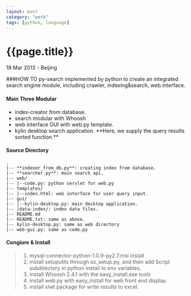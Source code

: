 ```yaml
---
layout: post
category: "work"
tags: [python, language]
---
```


{{page.title}}
=============
<p class="meta">19 Mar 2013 - Beijing</p>

###HOW TO py-search
implemented by python to create an integrated search engine module, including crawler, indexing&amp;search, web interface.
#### Main Three Modular
- index-creator from database.
- search modular with Whoosh
- web interface GUI with web.py template.
- kylin desktop search application. **Here, we supply the query results sorted function **

#### Source Directory

	.
	|-- **indexer_from_db.py**: creating index from database.
	|-- **searcher.py**: main search api.
	|-- web/
	|-- |--code.py: python servlet for web.py
	|-- templates/
	|-- |--index.html: web interface for user query input.
	|-- gui/
	|-- |--kylin-desktop.py: main desktop application.
	|-- |data-index/: index data files.
	|-- README.md
	|-- README.txt: same as above.
	|-- kylin-desktop.py: same as web directory
	|-- web-gui.py: same as code.py

#### Congiure & Install

> 1.	mysql-connector-python-1.0.9-py2.7.msi install
> 2.	install setuputils through ez_setup.py, and then add Script subdirectory in python install to env variables.
> 3.	install Whoosh 2.4.1 with the easy_install.exe tools
> 4.   install web.py with easy_install for web front end display.
> 5.   install xlwt package for write results to excel.
